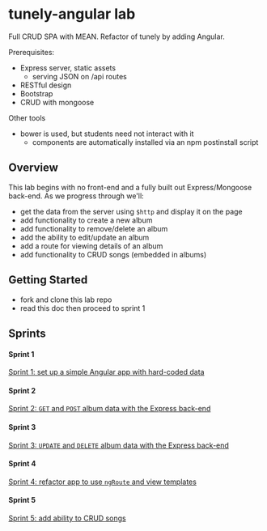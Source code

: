 # tunely-angular lab

Full CRUD SPA with MEAN. Refactor of tunely by adding Angular.

Prerequisites:

* Express server, static assets
  * serving JSON on /api routes
* RESTful design
* Bootstrap
* CRUD with mongoose


Other tools
* bower is used, but students need not interact with it
  * components are automatically installed via an npm postinstall script


## Overview

This lab begins with no front-end and a fully built out Express/Mongoose back-end. As we progress through we'll:

* get the data from the server using `$http` and display it on the page
* add functionality to create a new album
* add functionality to remove/delete an album
* add the ability to edit/update an album
* add a route for viewing details of an album
* add functionality to CRUD songs (embedded in albums)


## Getting Started

* fork and clone this lab repo
* read this doc then proceed to sprint 1


## Sprints

#### Sprint 1

[Sprint 1: set up a simple Angular app with hard-coded data](/docs/sprint1.md)

#### Sprint 2

[Sprint 2: `GET` and `POST` album data with the Express back-end](/docs/sprint2.md)

#### Sprint 3

[Sprint 3: `UPDATE` and `DELETE` album data with the Express back-end](/docs/sprint3.md)

#### Sprint 4

[Sprint 4: refactor app to use `ngRoute` and view templates](/docs/sprint4.md)

#### Sprint 5

[Sprint 5: add ability to CRUD songs](/docs/sprint5.md)
